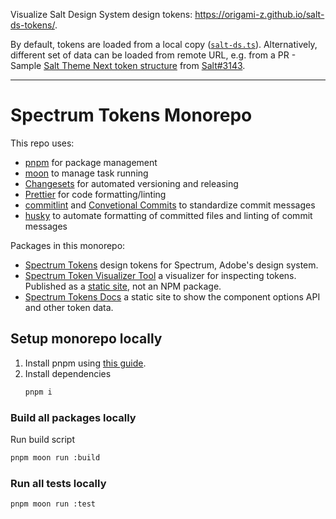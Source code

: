 Visualize Salt Design System design tokens: https://origami-z.github.io/salt-ds-tokens/.

By default, tokens are loaded from a local copy ([`salt-ds.ts`](https://github.com/origami-z/salt-ds-tokens/blob/main/docs/visualizer/src/controllers/salt-data.ts)). 
Alternatively, different set of data can be loaded from remote URL, e.g. from a PR - Sample [Salt Theme Next token structure](https://origami-z.github.io/spectrum-tokens/?filter=light%2Cmedium&remoteJsonUrl=https%253A%252F%252Fraw.githubusercontent.com%252Fjpmorganchase%252Fsalt-ds%252Fcae97dfe8b05fb91baef578f8ca04b25315fdc5e%252Fpackages%252Ftheme%252Fjson%252Ftheme.json&token=palette%2Cneutral) from [Salt#3143](https://github.com/jpmorganchase/salt-ds/pull/3143).

---

# Spectrum Tokens Monorepo

This repo uses:

- [pnpm](https://pnpm.io/) for package management
- [moon](https://moonrepo.dev/moon) to manage task running
- [Changesets](https://github.com/changesets/changesets) for automated versioning and releasing
- [Prettier](https://prettier.io/) for code formatting/linting
- [commitlint](https://commitlint.js.org/) and [Convetional Commits](https://www.conventionalcommits.org/en/v1.0.0/) to standardize commit messages
- [husky](https://typicode.github.io/husky/) to automate formatting of committed files and linting of commit messages

Packages in this monorepo:

- [Spectrum Tokens](packages/tokens/) design tokens for Spectrum, Adobe's design system.
- [Spectrum Token Visualizer Tool](docs/visualizer/) a visualizer for inspecting tokens. Published as a [static site](https://opensource.adobe.com/spectrum-tokens/visualizer/), not an NPM package.
- [Spectrum Tokens Docs](docs/site/) a static site to show the component options API and other token data.

## Setup monorepo locally

1. Install pnpm using [this guide](https://pnpm.io/installation).
1. Install dependencies
   ```bash
   pnpm i
   ```

### Build all packages locally

Run build script

```bash
pnpm moon run :build
```

### Run all tests locally

```bash
pnpm moon run :test
```
